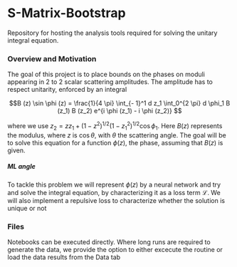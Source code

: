 # S-Matrix-Bootstrap

Repository for hosting the analysis tools required for solving the unitary integral equation.

### Overview and Motivation

The goal of this project is to place bounds on the phases on moduli appearing in 2 to 2 scalar scattering amplitudes. The amplitude has to respect unitarity, enforced by an integral 

$$B (z) \sin \phi (z) = \frac{1}{4 \pi} \int_{- 1}^1 d z_1  \int_0^{2 \pi} d
   \phi_1 B (z_1) B (z_2) e^{i \phi (z_1) - i \phi (z_2)} $$
   
   where we use $z_2 = zz_1 + (1 - z^2)^{1 / 2}  (1 - z_1^2)^{1 / 2} \cos \phi_1$. Here $B(z)$ represents the modulus, where $z$ is $\cos \theta$, with $\theta$ the scattering angle. The goal will be to solve this equation for a function $\phi(z)$, the phase, assuming that $B(z)$ is given.
   
##### ML angle

To tackle this problem we will represent $\phi(z)$ by a neural network and try and solve the integral equation, by characterizing it as a loss term $\mathcal{L}$. We will also implement a repulsive loss to characterize whether the solution is unique or not

### Files

Notebooks can be executed directly. Where long runs are required to generate the data, we provide the option to either excecute the routine or load the data results from the Data tab

